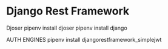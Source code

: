 # Django Rest Framework
Djoser 
pipenv install djoser
pipenv install django

AUTH ENGINES
pipenv install djangorestframework_simplejwt